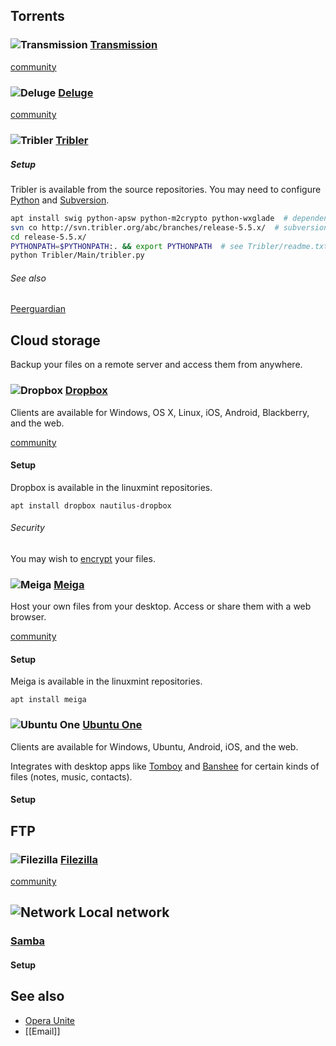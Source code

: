## Torrents

### ![][img-transmission] [Transmission][homepage-transmission]

[community][community-transmission]

### ![][img-deluge] [Deluge][homepage-deluge]

[community][community-deluge]

### ![][img-tribler] [Tribler][homepage-tribler]

##### Setup

Tribler is available from the source repositories.  You may need to configure [Python][anchor-python] and [Subversion][anchor-subversion].

````sh
apt install swig python-apsw python-m2crypto python-wxglade  # dependencies
svn co http://svn.tribler.org/abc/branches/release-5.5.x/  # subversion
cd release-5.5.x/
PYTHONPATH=$PYTHONPATH:. && export PYTHONPATH  # see Tribler/readme.txt
python Tribler/Main/tribler.py
````

###### See also

[Peerguardian][anchor-peerguardian]

## Cloud storage

Backup your files on a remote server and access them from anywhere.

### ![][img-dropbox] [Dropbox][homepage-dropbox]

Clients are available for Windows, OS X, Linux, iOS, Android, Blackberry, and the web.

[community][community-dropbox]

#### Setup

Dropbox is available in the linuxmint repositories.

`apt install dropbox nautilus-dropbox`

###### Security

You may wish to [encrypt][anchor-encryption] your files.

### ![][img-meiga] [Meiga][homepage-meiga]

Host your own files from your desktop.  Access or share them with a web browser.

[community][community-meiga]

#### Setup

Meiga is available in the linuxmint repositories.

`apt install meiga`

### ![][img-ubuntu-one] [Ubuntu One][homepage-ubuntu-one]

Clients are available for Windows, Ubuntu, Android, iOS, and the web.  

Integrates with desktop apps like [Tomboy][anchor-tomboy] and [Banshee][anchor-banshee] for certain kinds of files (notes, music, contacts).

#### Setup

## FTP

### ![][img-filezilla] [Filezilla][homepage-filezilla]

[community][community-filezilla]

## ![][img-network] Local network

### [Samba][homepage-samba]

#### Setup

## See also
* [Opera Unite][anchor-opera]
* [[Email]]


[anchor-banshee]: Audio-&-Video#wiki-banshee
[anchor-encryption]: Security#wiki-encryption
[anchor-opera]: Browsers#wiki-opera
[anchor-peerguardian]: Security#wiki-peerguardian
[anchor-python]: Programming#wiki-python
[anchor-subversion]: Programming#wiki-subversion
[anchor-tomboy]: Office#wiki-tomboy

[community-deluge]: http://community.linuxmint.com/software/view/deluge
[community-dropbox]: http://community.linuxmint.com/software/view/dropbox
[community-filezilla]: http://community.linuxmint.com/software/view/filezilla
[community-meiga]: http://community.linuxmint.com/software/view/meiga
[community-transmission]: http://community.linuxmint.com/software/view/transmission

[homepage-deluge]: http://deluge-torrent.org/
[homepage-dropbox]: https://www.dropbox.com
[homepage-filezilla]: http://filezilla-project.org/
[homepage-meiga]: http://meiga.igalia.com/
[homepage-samba]: http://www.samba.org/
[homepage-transmission]: http://www.transmissionbt.com/
[homepage-tribler]: http://www.tribler.org/
[homepage-ubuntu-one]: https://one.ubuntu.com/

[img-deluge]: image/deluge.png "Deluge"
[img-dropbox]: image/dropbox.png "Dropbox"
[img-filezilla]: image/filezilla.png "Filezilla"
[img-meiga]: image/meiga.png "Meiga"
[img-network]: image/folder-remote.png "Network"
[img-transmission]: image/transmission.png "Transmission"
[img-tribler]: image/tribler.png "Tribler"
[img-ubuntu-one]: image/ubuntu-one.png "Ubuntu One"